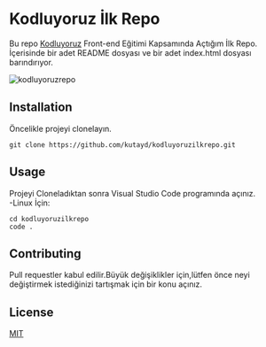 # Kodluyoruz İlk Repo
 Bu repo [Kodluyoruz](https://www.kodluyoruz.org/) Front-end Eğitimi Kapsamında Açtığım İlk Repo. İçerisinde bir adet README dosyası ve bir adet index.html dosyası barındırıyor.

<img alt="kodluyoruzrepo" src="https://ibb.co/JkVFk92" />

## Installation
Öncelikle projeyi clonelayın.  
```
git clone https://github.com/kutayd/kodluyoruzilkrepo.git
```


## Usage
Projeyi Cloneladıktan sonra Visual Studio Code programında açınız.  
-Linux İçin:
```
cd kodluyoruzilkrepo
code .
```
## Contributing
Pull requestler kabul edilir.Büyük değişiklikler için,lütfen önce neyi değiştirmek istediğinizi   tartışmak için bir konu açınız.

## License

[MIT](https://choosealicense.com/licenses/mit/)